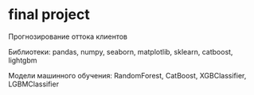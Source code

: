 # final project
Прогнозирование оттока клиентов

Библиотеки: pandas, numpy, seaborn, matplotlib, sklearn, catboost, lightgbm

Модели машинного обучения: RandomForest, CatBoost, XGBClassifier, LGBMClassifier
